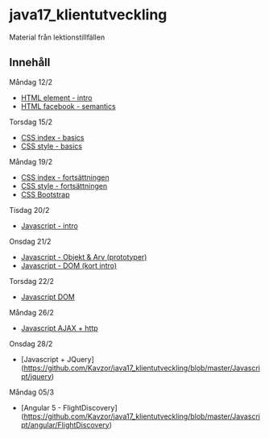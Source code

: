 # java17_klientutveckling
Material från lektionstillfällen

## Innehåll
Måndag 12/2
* [HTML element - intro](https://github.com/Kavzor/java17_klientutveckling/blob/master/HTML/index.html)
* [HTML facebook - semantics](https://github.com/Kavzor/java17_klientutveckling/blob/master/HTML/facebook.html)

Torsdag 15/2
* [CSS index - basics](https://github.com/Kavzor/java17_klientutveckling/blob/master/CSS/intro/index.html)
* [CSS style - basics](https://github.com/Kavzor/java17_klientutveckling/blob/master/CSS/intro/styles/style.css)

Måndag 19/2
* [CSS index - fortsättningen](https://github.com/Kavzor/java17_klientutveckling/blob/master/CSS/intermediate/index.html)
* [CSS style - fortsättningen](https://github.com/Kavzor/java17_klientutveckling/blob/master/CSS/intermediate/styles/style.css)
* [CSS Bootstrap](https://github.com/Kavzor/java17_klientutveckling/blob/master/CSS/bootstrap/index.html)

Tisdag 20/2
* [Javascript - intro](https://github.com/Kavzor/java17_klientutveckling/blob/master/Javascript/intro/app.js)

Onsdag 21/2
* [Javascript - Objekt & Arv (prototyper)](https://github.com/Kavzor/java17_klientutveckling/blob/master/Javascript/intermediate/app.js)
* [Javascript - DOM (kort intro)](https://github.com/Kavzor/java17_klientutveckling/blob/master/Javascript/DOM)

Torsdag 22/2
* [Javascript DOM](https://github.com/Kavzor/java17_klientutveckling/blob/master/Javascript/DOM)

Måndag 26/2
* [Javascript AJAX + http](https://github.com/Kavzor/java17_klientutveckling/blob/master/Javascript/async)

Onsdag 28/2
* [Javascript + JQuery] (https://github.com/Kavzor/java17_klientutveckling/blob/master/Javascript/jquery)

Måndag 05/3
* [Angular 5 - FlightDiscovery] (https://github.com/Kavzor/java17_klientutveckling/blob/master/Javascript/angular/FlightDiscovery)